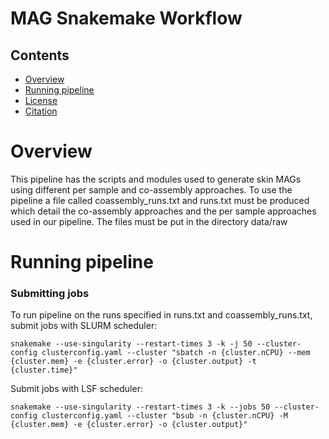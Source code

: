 # MAG Snakemake Workflow


## Contents

- [Overview](#overview)
- [Running pipeline](#running-pipeline)
- [License](./LICENSE)
- [Citation](#citation)

# Overview

This pipeline has the scripts and modules used to generate skin MAGs using different per sample and co-assembly approaches. To use the pipeline a file called coassembly_runs.txt and runs.txt must be produced which detail the co-assembly approaches and the per sample approaches used in our pipeline. The files must be put in the directory data/raw



# Running pipeline 

### Submitting jobs

To run pipeline on the runs specified in runs.txt and coassembly_runs.txt, submit jobs with SLURM scheduler:
```
snakemake --use-singularity --restart-times 3 -k -j 50 --cluster-config clusterconfig.yaml --cluster "sbatch -n {cluster.nCPU} --mem {cluster.mem} -e {cluster.error} -o {cluster.output} -t {cluster.time}"
```

Submit jobs with LSF scheduler:
```
snakemake --use-singularity --restart-times 3 -k --jobs 50 --cluster-config clusterconfig.yaml --cluster "bsub -n {cluster.nCPU} -M {cluster.mem} -e {cluster.error} -o {cluster.output}"
```

